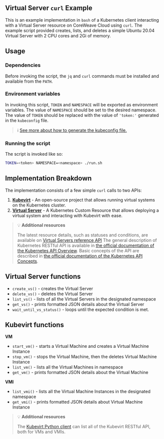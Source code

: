 ## Virtual Server `curl` Example

This is an example implementation in `bash` of a Kubernetes client interacting with a Virtual Server resource on CoreWeave Cloud using `curl`. The example script provided creates, lists, and deletes a simple Ubuntu 20.04 Virtual Server with 2 CPU cores and 2Gi of memory.

## Usage

### Dependencies
Before invoking the script, the `jq` and `curl` commands must be installed and available from the `PATH`.

### Environment variables
In invoking this script, `TOKEN` and `NAMESPACE` will be exported as environment variables. The value of `NAMESPACE` should be set to the desired namespace. The value of `TOKEN` should be replaced with the value of `'token:'` generated in the `kubeconfig` file.

> ℹ️ [See more about how to generate the kubeconfig file.](https://docs.coreweave.com/coreweave-kubernetes/getting-started#obtain-access-credentials)


### Running the script

The script is invoked like so:

```bash
TOKEN=<token> NAMESPACE=<namespace> ./run.sh
```

## Implementation Breakdown

The implementation consists of a few simple `curl` calls to two APIs:

1. **[Kubevirt](https://kubevirt.io/)** - An open-source project that allows running virtual systems on the Kubernetes cluster.
1. **[Virtual Server](https://docs.coreweave.com/virtual-servers/getting-started)** - A Kubernetes Custom Resource that allows deploying a virtual system and interacting with Kubevirt with ease.

> 💡 **Additional resources**
> 
> The latest resource details, such as statuses and conditions, are available on [Virtual Servers reference API](https://pkg.go.dev/github.com/coreweave/virtual-server/api/v1alpha1#VirtualServerConditionType)
> The general description of Kubernetes RESTful API is available in [the official documentation of the Kubernetes API Overview](https://kubernetes.io/docs/reference/using-api/). Basic concepts of the API are described in [the official documentation of the Kubernetes API Concepts](https://kubernetes.io/docs/reference/using-api/api-concepts/).

## Virtual Server functions

- `create_vs()` - creates the Virtual Server
- `delete_vs()` - deletes the Virtual Server
- `list_vs()` - lists of all the Virtual Servers in the designated namespace
- `get_vs()` - prints formatted JSON details about the Virtual Server
- `wait_until_vs_status()` - loops until the expected condition is met. 

## Kubevirt functions

**VM**
- `start_vm()` - starts a Virtual Machine and creates a Virtual Machine Instance
- `stop_vm()` - stops the Virtual Machine, then the deletes Virtual Machine Instance
- `list_vm()` - lists all the Virtual Machines in namespace
- `get_vm()` - prints formatted JSON details about the Virtual Machine

**VMI**
- `list_vmi()` - lists all the Virtual Machine Instances in the designated namespace
- `get_vmi()` - prints formatted JSON details about Virtual Machine Instance

> 💡 **Additional resources**
> 
> The [Kubevirt Python client](https://github.com/kubevirt/client-python#documentation-for-api-endpoints) can list all of the Kubevirt RESTful API, both for VMs and VMIs.
